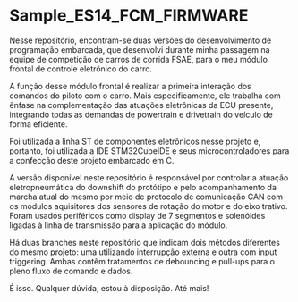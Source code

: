 # Sample_ES14_FCM_FIRMWARE

Nesse repositório, encontram-se duas versões do desenvolvimento de programação embarcada, que desenvolvi durante minha passagem na equipe de competição de carros de corrida FSAE, para o meu módulo frontal de controle eletrônico do carro.

A função desse módulo frontal é realizar a primeira interação dos comandos do piloto com o carro. Mais especificamente, ele trabalha com ênfase na complementação das atuações eletrônicas da ECU presente, integrando todas as demandas de powertrain e drivetrain do veículo de forma eficiente.

Foi utilizada a linha ST de componentes eletrônicos nesse projeto e, portanto, foi utilizada a IDE STM32CubeIDE e seus microcontroladores para a confecção deste projeto embarcado em C.

A versão disponível neste repositório é responsável por controlar a atuação eletropneumática do downshift do protótipo e pelo acompanhamento da marcha atual do mesmo por meio de protocolo de comunicação CAN com os módulos aquisitores dos sensores de rotação do motor e do eixo trativo. Foram usados periféricos como display de 7 segmentos e solenóides ligadas à linha de transmissão para a aplicação do módulo.

Há duas branches neste repositório que indicam dois métodos diferentes do mesmo projeto: uma utilizando interrupção externa e outra com input triggering. Ambas contêm tratamentos de debouncing e pull-ups para o pleno fluxo de comando e dados.

É isso. Qualquer dúvida, estou à disposição. Até mais!
